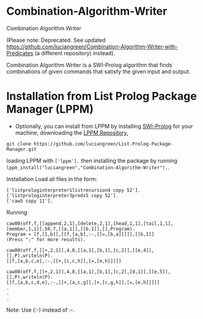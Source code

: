 # Combination-Algorithm-Writer
Combination Algorithm Writer

(Please note: Deprecated. See updated https://github.com/luciangreen/Combination-Algorithm-Writer-with-Predicates (a different repository) instead).

Combination Algorithm Writer is a SWI-Prolog algorithm that finds combinations of given commands that satisfy the given input and output.


# Installation from List Prolog Package Manager (LPPM)

* Optionally, you can install from LPPM by installing <a href="https://www.swi-prolog.org/build/">SWI-Prolog</a> for your machine, downloading the <a href="https://github.com/luciangreen/List-Prolog-Package-Manager">LPPM Repository</a>,
```
git clone https://github.com/luciangreen/List-Prolog-Package-Manager.git
```
loading LPPM with `['lppm'].` then installing the package by running `lppm_install("luciangreen","Combination-Algorithm-Writer").`.

Installation
Load all files in the form:
```
['listprologinterpreter1listrecursion4 copy 52'].
['listprologinterpreter3preds5 copy 52'].
['caw5 copy 11'].
```
Running

```
caw00(off,f,[[append,2,1],[delete,2,1],[head,1,1],[tail,1,1],[member,1,1]],50,7,[[a,1]],[[b,1]],[],Program).
Program = [f,[1,b]],[[f,[a,b],:-,[[=,[b,a]]]]],[[b,1]]
(Press ";" for more results).
```

```
caw00(off,f,[[+,2,1]],4,8,[[a,1],[b,1],[c,2]],[[e,4]],[],P),writeln(P).
[[f,[a,b,c,e],:-,[[+,[c,c,h]],[=,[e,h]]]]]
```

```
caw00(off,f,[[+,2,1]],4,8,[[a,1],[b,1],[c,2],[d,1]],[[e,5]],[],P),writeln(P). 
[[f,[a,b,c,d,e],:-,[[+,[a,c,g]],[+,[c,g,h]],[=,[e,h]]]]]
.
.
.
```

Note:
Use (:-) instead of :-.
